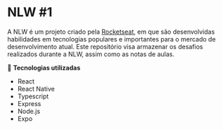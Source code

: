 # NLW #1
A NLW é um projeto criado pela [Rocketseat](https://rocketseat.com.br/), em que são desenvolvidas habilidades em tecnologias populares e importantes para o mercado de desenvolvimento atual.
Este repositório visa armazenar os desafios realizados durante a NLW, assim como as notas de aulas.

🌼  **Tecnologias utilizadas**
* React
* React Native
* Typescript
* Express
* Node.js
* Expo